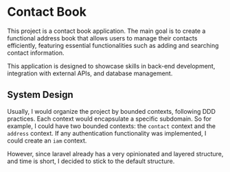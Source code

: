 # Contact Book

This project is a contact book application. The main goal is to create a functional address book that allows users to manage their contacts efficiently, featuring essential functionalities such as adding and searching contact information.

This application is designed to showcase skills in back-end development, integration with external APIs, and database management.

## System Design

Usually, I would organize the project by bounded contexts, following DDD practices. Each context would encapsulate a specific subdomain. So for example, I could have two bounded contexts: the `contact` context and the `address` context. If any authentication functionality was implemented, I could create an `iam` context.

However, since laravel already has a very opinionated and layered structure, and time is short, I decided to stick to the default structure.